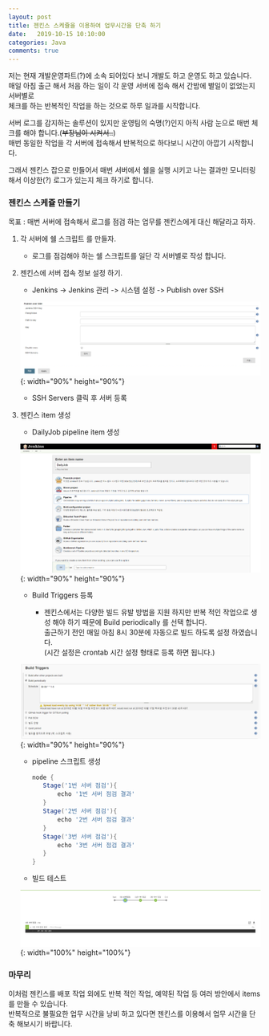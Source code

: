 ```yaml
---
layout: post
title: 젠킨스 스케쥴을 이용하여 업무시간을 단축 하기
date:   2019-10-15 10:10:00
categories: Java
comments: true 
---
```


저는 현재 개발운영파트(?)에 소속 되어있다 보니 개발도 하고 운영도 하고 있습니다.  
매일 아침 출근 해서 처음 하는 일이 각 운영 서버에 접속 해서 간밤에 별일이 없었는지 서버별로  
체크를 하는 반복적인 작업을 하는 것으로 하루 일과를 시작합니다.  

서버 로그를 감지하는 솔루션이 있지만 운영팀의 숙명(?)인지 아직 사람 눈으로 매번 체크를 해야 합니다.(~~부장님이 시켜서..~~)  
매번 동일한 작업을 각 서버에 접속해서 반복적으로 하다보니 시간이 아깝기 시작합니다.

그래서 젠킨스 잡으로 만들어서 매번 서버에서 쉘을 실행 시키고 나는 결과만 모니터링 해서
이상한(?) 로그가 있는지 체크 하기로 합니다.

### 젠킨스 스케쥴 만들기

목표 : 매번 서버에 접속해서 로그를 점검 하는 업무를 젠킨스에게 대신 해달라고 하자.

1. 각 서버에 쉘 스크립트 를 만들자.

    - 로그를 점검해야 하는 쉘 스크립트를 일단 각 서버별로 작성 합니다.

2. 젠킨스에 서버 접속 정보 설정 하기.
    
    - Jenkins -> Jenkins 관리 -> 시스템 설정 -> Publish over SSH 
    
    ![jenkins SSH Server Create](/img/jenkins/jenkins-18.png){: width="90%" height="90%"}
    
    - SSH Servers 클릭 후 서버 등록
 
3. 젠킨스 item 생성

    - DailyJob pipeline item 생성 
        
    ![jenkins Create Items](/img/jenkins/jenkins-17.png){: width="90%" height="90%"}
    
    - Build Triggers 등록
        
        - 젠킨스에서는 다양한 빌드 유발 방법을 지원 하지만 반복 적인 작업으로 생성 해야 하기 때문에 Build periodically 를 선택 합니다.  
          출근하기 전인 매일 아침 8시 30분에 자동으로 빌드 하도록 설정 하였습니다.  
          (시간 설정은 crontab 시간 설정 형태로 등록 하면 됩니다.)
              
    ![jenkins Create Items](/img/jenkins/jenkins-19.png){: width="90%" height="90%"}
    
    - pipeline 스크립트 생성
    
        ```groovy
        node {
           Stage('1번 서버 점검'){
               echo '1번 서버 점검 결과'
           }
           Stage('2번 서버 점검'){
               echo '2번 서버 점검 결과'
           }
           Stage('3번 서버 점검'){
               echo '3번 서버 점검 결과'
           }
        }
        ```    
        
    - 빌드 테스트
    
    ![jenkins Create Items](/img/jenkins/jenkins-20.png){: width="100%" height="100%"}
    

### 마무리

이처럼 젠킨스를 배포 작업 외에도 반복 적인 작업, 예약된 작업 등 여러 방안에서 items 를 만들 수 있습니다.  
반복적으로 불필요한 업무 시간을 낭비 하고 있다면 젠킨스를 이용해서 업무 시간을 단축 해보시기 바랍니다.    